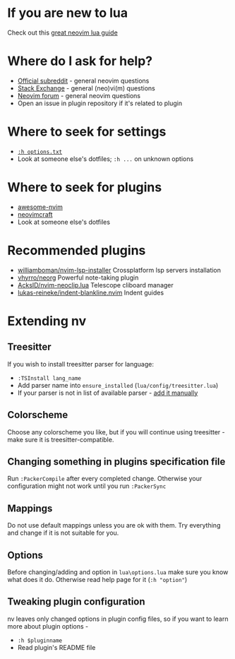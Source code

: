 # If you are new to lua

Check out this [great neovim lua guide](https://github.com/nanotee/nvim-lua-guide)

# Where do I ask for help?
- [Official subreddit](https://reddit.com/r/neovim/) - general neovim questions
- [Stack Exchange](https://vi.stackexchange.com/) - general (neo)vi(m) questions
- [Neovim forum](https://neovim.discourse.group/) - general neovim questions
- Open an issue in plugin repository if it's related to plugin

# Where to seek for settings

- [`:h options.txt`](https://neovim.io/doc/user/options.html)
- Look at someone else's dotfiles; `:h ...` on unknown options

# Where to seek for plugins
- [awesome-nvim](https://github.com/rockerBOO/awesome-neovim)
- [neovimcraft](https://neovimcraft.com/)
- Look at someone else's dotfiles

# Recommended plugins
- [williamboman/nvim-lsp-installer](https://github.com/williamboman/nvim-lsp-installer)
    Crossplatform lsp servers installation
- [vhyrro/neorg](https://github.com/vhyrro/neorg)
    Powerful note-taking plugin
- [AcksID/nvim-neoclip.lua](https://github.com/AcksID/nvim-neoclip.lua)
    Telescope cliboard manager
- [lukas-reineke/indent-blankline.nvim](https://github.com/lukas-reineke/indent-blankline.nvim)
    Indent guides

# Extending nv

## Treesitter

If you wish to install treesitter parser for language:
- `:TSInstall lang_name`
- Add parser name into `ensure_installed` (`lua/config/treesitter.lua`)
- If your parser is not in list of available parser - [add it manually](https://github.com/nvim-treesitter/nvim-treesitter#adding-parsers)

## Colorscheme

Choose any colorscheme you like, but if you will continue using treesitter - make sure it is treesitter-compatible.

## Changing something in plugins specification file

Run `:PackerCompile` after every completed change. Otherwise your configuration might not work until you run `:PackerSync`

## Mappings

Do not use default mappings unless you are ok with them. Try everything and change if it is not suitable for you.

## Options

Before changing/adding and option in `lua\options.lua` make sure you know what does it do. Otherwise read help page for it (`:h "option"`)

## Tweaking plugin configuration

nv leaves only changed options in plugin config files, so if you want to learn more about plugin options - 
- `:h $pluginname`
- Read plugin's README file
